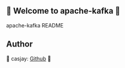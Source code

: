 ## 👋 Welcome to apache-kafka 🚀  

apache-kafka README  
  
  
## Author  

🤖 casjay: [Github](https://github.com/casjay) 🤖  
